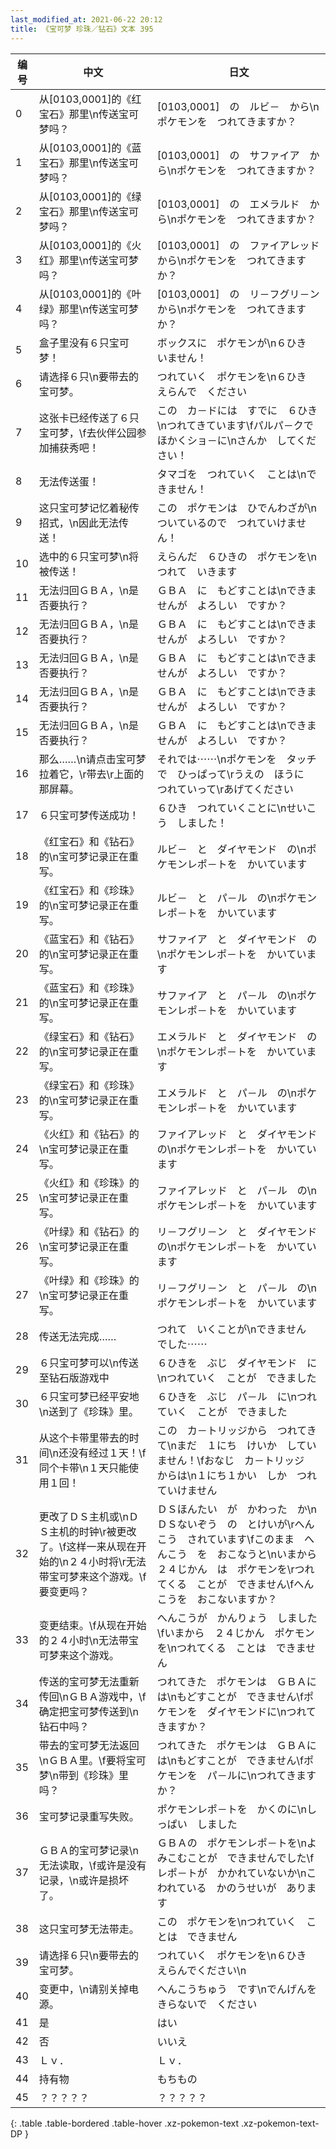 ```yaml
---
last_modified_at: 2021-06-22 20:12
title: 《宝可梦 珍珠／钻石》文本 395
---
```

| 编号 | 中文 | 日文 |
| ---- | ---- | ---- |
| 0 | 从[0103,0001]的《红宝石》那里\n传送宝可梦吗？ | [0103,0001]　の　ルビ－　から\nポケモンを　つれてきますか？ |
| 1 | 从[0103,0001]的《蓝宝石》那里\n传送宝可梦吗？ | [0103,0001]　の　サファイア　から\nポケモンを　つれてきますか？ |
| 2 | 从[0103,0001]的《绿宝石》那里\n传送宝可梦吗？ | [0103,0001]　の　エメラルド　から\nポケモンを　つれてきますか？ |
| 3 | 从[0103,0001]的《火红》那里\n传送宝可梦吗？ | [0103,0001]　の　ファイアレッド　から\nポケモンを　つれてきますか？ |
| 4 | 从[0103,0001]的《叶绿》那里\n传送宝可梦吗？ | [0103,0001]　の　リ－フグリ－ン　から\nポケモンを　つれてきますか？ |
| 5 | 盒子里没有６只宝可梦！ | ボックスに　ポケモンが\n６ひき　いません！ |
| 6 | 请选择６只\n要带去的宝可梦。 | つれていく　ポケモンを\n６ひき　えらんで　ください |
| 7 | 这张卡已经传送了６只宝可梦，\f去伙伴公园参加捕获秀吧！ | この　カ－ドには　すでに　６ひき\nつれてきています\fパルパ－クで　ほかくショ－に\nさんか　してください！ |
| 8 | 无法传送蛋！ | タマゴを　つれていく　ことは\nできません！ |
| 9 | 这只宝可梦记忆着秘传招式，\n因此无法传送！ | この　ポケモンは　ひでんわざが\nついているので　つれていけません！ |
| 10 | 选中的６只宝可梦\n将被传送！ | えらんだ　６ひきの　ポケモンを\nつれて　いきます |
| 11 | 无法归回ＧＢＡ，\n是否要执行？ | ＧＢＡ　に　もどすことは\nできませんが　よろしい　ですか？ |
| 12 | 无法归回ＧＢＡ，\n是否要执行？ | ＧＢＡ　に　もどすことは\nできませんが　よろしい　ですか？ |
| 13 | 无法归回ＧＢＡ，\n是否要执行？ | ＧＢＡ　に　もどすことは\nできませんが　よろしい　ですか？ |
| 14 | 无法归回ＧＢＡ，\n是否要执行？ | ＧＢＡ　に　もどすことは\nできませんが　よろしい　ですか？ |
| 15 | 无法归回ＧＢＡ，\n是否要执行？ | ＧＢＡ　に　もどすことは\nできませんが　よろしい　ですか？ |
| 16 | 那么……\n请点击宝可梦拉着它，\r带去\r上面的那屏幕。 | それでは⋯⋯\nポケモンを　タッチで　ひっぱって\rうえの　ほうに　つれていって\rあげてください |
| 17 | ６只宝可梦传送成功！ | ６ひき　つれていくことに\nせいこう　しました！ |
| 18 | 《红宝石》和《钻石》的\n宝可梦记录正在重写。 | ルビ－　と　ダイヤモンド　の\nポケモンレポ－トを　かいています |
| 19 | 《红宝石》和《珍珠》的\n宝可梦记录正在重写。 | ルビ－　と　パ－ル　の\nポケモンレポ－トを　かいています |
| 20 | 《蓝宝石》和《钻石》的\n宝可梦记录正在重写。 | サファイア　と　ダイヤモンド　の\nポケモンレポ－トを　かいています |
| 21 | 《蓝宝石》和《珍珠》的\n宝可梦记录正在重写。 | サファイア　と　パ－ル　の\nポケモンレポ－トを　かいています |
| 22 | 《绿宝石》和《钻石》的\n宝可梦记录正在重写。 | エメラルド　と　ダイヤモンド　の\nポケモンレポ－トを　かいています |
| 23 | 《绿宝石》和《珍珠》的\n宝可梦记录正在重写。 | エメラルド　と　パ－ル　の\nポケモンレポ－トを　かいています |
| 24 | 《火红》和《钻石》的\n宝可梦记录正在重写。 | ファイアレッド　と　ダイヤモンド　の\nポケモンレポ－トを　かいています |
| 25 | 《火红》和《珍珠》的\n宝可梦记录正在重写。 | ファイアレッド　と　パ－ル　の\nポケモンレポ－トを　かいています |
| 26 | 《叶绿》和《钻石》的\n宝可梦记录正在重写。 | リ－フグリ－ン　と　ダイヤモンド　の\nポケモンレポ－トを　かいています |
| 27 | 《叶绿》和《珍珠》的\n宝可梦记录正在重写。 | リ－フグリ－ン　と　パ－ル　の\nポケモンレポ－トを　かいています |
| 28 | 传送无法完成…… | つれて　いくことが\nできません　でした⋯⋯ |
| 29 | ６只宝可梦可以\n传送至钻石版游戏中 | ６ひきを　ぶじ　ダイヤモンド　に\nつれていく　ことが　できました |
| 30 | ６只宝可梦已经平安地\n送到了《珍珠》里。 | ６ひきを　ぶじ　パ－ル　に\nつれていく　ことが　できました |
| 31 | 从这个卡带里带去的时间\n还没有经过１天！\f同个卡带\n１天只能使用１回！ | この　カ－トリッジから　つれてきて\nまだ　１にち　けいか　していません！\fおなじ　カ－トリッジ　からは\n１にち１かい　しか　つれていけません |
| 32 | 更改了ＤＳ主机或\nＤＳ主机的时钟\r被更改了。\f这样一来从现在开始的\n２４小时将\r无法带宝可梦来这个游戏。\f要变更吗？ | ＤＳほんたい　が　かわった　か\nＤＳないぞう　の　とけいが\rへんこう　されています\fこのまま　へんこう　を　おこなうと\nいまから　２４じかん　は　ポケモンを\rつれてくる　ことが　できません\fへんこうを　おこないますか？ |
| 33 | 变更结束。\f从现在开始的２４小时\n无法带宝可梦来这个游戏。 | へんこうが　かんりょう　しました\fいまから　２４じかん　ポケモンを\nつれてくる　ことは　できません |
| 34 | 传送的宝可梦无法重新传回\nＧＢＡ游戏中，\f确定把宝可梦传送到\n钻石中吗？ | つれてきた　ポケモンは　ＧＢＡには\nもどすことが　できません\fポケモンを　ダイヤモンドに\nつれてきますか？ |
| 35 | 带去的宝可梦无法返回\nＧＢＡ里。\f要将宝可梦\n带到《珍珠》里吗？ | つれてきた　ポケモンは　ＧＢＡには\nもどすことが　できません\fポケモンを　パ－ルに\nつれてきますか？ |
| 36 | 宝可梦记录重写失败。 | ポケモンレポ－トを　かくのに\nしっぱい　しました |
| 37 | ＧＢＡ的宝可梦记录\n无法读取，\f或许是没有记录，\n或许是损坏了。 | ＧＢＡの　ポケモンレポ－トを\nよみこむことが　できませんでした\fレポ－トが　かかれていないか\nこわれている　かのうせいが　あります |
| 38 | 这只宝可梦无法带走。 | この　ポケモンを\nつれていく　ことは　できません |
| 39 | 请选择６只\n要带去的宝可梦。 | つれていく　ポケモンを\n６ひき　えらんでください\n |
| 40 | 变更中，\n请别关掉电源。 | へんこうちゅう　です\nでんげんを　きらないで　ください |
| 41 | 是 | はい |
| 42 | 否 | いいえ |
| 43 | Ｌｖ． | Ｌｖ． |
| 44 | 持有物 | もちもの |
| 45 | ？？？？？ | ？？？？？ |
{: .table .table-bordered .table-hover .xz-pokemon-text .xz-pokemon-text-DP }